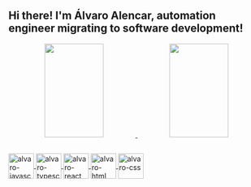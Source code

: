 ## Hi there! I'm Álvaro Alencar, automation engineer migrating to software development!

<div align="center">
  <a href="https://github.com/alvaroallencar">
  <img height="185em" width="48%" src="https://github-readme-stats.vercel.app/api?username=alvaroallencar&count_private=true&show_icons=true&theme=tokyonight&include_all_commits=true" />
  <img height="185em" width="48%" src="https://github-readme-stats.vercel.app/api/top-langs/?username=alvaroallencar&layout=compact&langs_count=5&theme=tokyonight&count_private=true" />
</div>  

##
  
<div style="display: inline_block">
  <img width="50px" alt="alvaro-javascript" align="center" src="https://cdn.jsdelivr.net/gh/devicons/devicon/icons/javascript/javascript-plain.svg" />
  <img width="50px" alt="alvaro-typescript" align="center" src="https://cdn.jsdelivr.net/gh/devicons/devicon/icons/typescript/typescript-plain.svg" />
  <img width="50px" alt="alvaro-react" align="center" src="https://cdn.jsdelivr.net/gh/devicons/devicon/icons/react/react-original.svg" />
  <img width="50px" alt="alvaro-html" align="center" src="https://cdn.jsdelivr.net/gh/devicons/devicon/icons/html5/html5-plain-wordmark.svg" />
  <img width="50px" alt="alvaro-css" align="center" src="https://cdn.jsdelivr.net/gh/devicons/devicon/icons/css3/css3-plain-wordmark.svg" />
</div>
